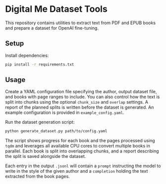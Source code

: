 # Digital Me Dataset Tools

This repository contains utilities to extract text from PDF and EPUB books and
prepare a dataset for OpenAI fine-tuning.

## Setup

Install dependencies:

```bash
pip install -r requirements.txt
```

## Usage

Create a YAML configuration file specifying the author, output dataset file, and
books with page ranges to include. You can also control how the text is split
into chunks using the optional `chunk_size` and `overlap` settings. A report of
the planned splits is written before the dataset is generated. An example
configuration is provided in `example_config.yaml`.

Run the dataset generation script:

```bash
python generate_dataset.py path/to/config.yaml
```

The script shows progress for each book and the pages processed using `tqdm` and
leverages all available CPU cores to convert multiple books in parallel. Each
book is split into overlapping chunks, and a report describing the split is
saved alongside the dataset.

Each entry in the output `.jsonl` will contain a `prompt` instructing the model
to write in the style of the given author and a `completion` holding the text
extracted from the book pages.
